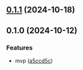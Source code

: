 

## [0.1.1](https://github.com/joaomelo/ids/compare/v0.1.0...v0.1.1) (2024-10-18)

## 0.1.0 (2024-10-12)


### Features

* mvp ([a5ccd5c](https://github.com/joaomelo/ids/commit/a5ccd5c0a9bb468a0ad6aede0fa99575e086302a))
